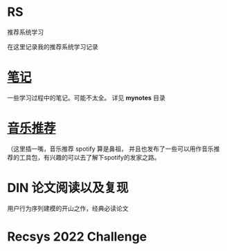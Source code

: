 # RS
推荐系统学习

在这里记录我的推荐系统学习记录


# [笔记](./mynotes/推荐系统.md)
一些学习过程中的笔记。可能不太全。
详见 **mynotes** 目录


# [音乐推荐](./music_rec/README.md)

（这里插一嘴，音乐推荐 spotify 算是鼻祖， 并且也发布了一些可以用作音乐推荐的工具包，有兴趣的可以去了解下spotify的发家之路。

# DIN 论文阅读以及复现

用户行为序列建模的开山之作，经典必读论文


# Recsys 2022 Challenge



